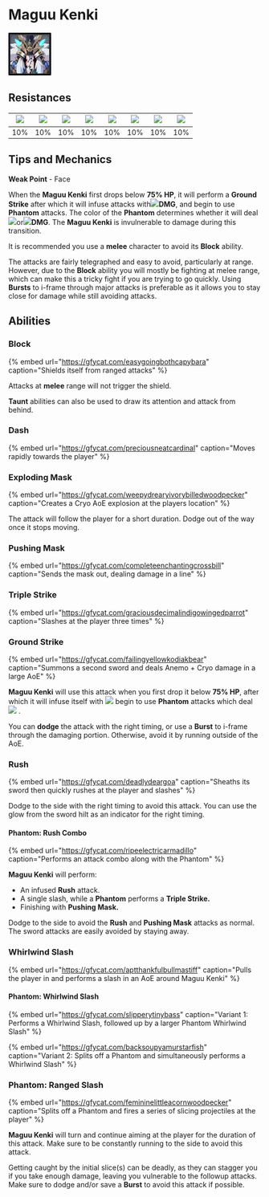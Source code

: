 # Maguu Kenki

![](../../.gitbook/assets/maguu-kenki.png)

## Resistances

| ![](../../.gitbook/assets/pyro_small.png)  | ![](../../.gitbook/assets/hydro_small.png)  | ![](../../.gitbook/assets/cryo_small.png)  | ![](../../.gitbook/assets/electro_small.png)  | ![](../../.gitbook/assets/anemo_small.png)  | ![](../../.gitbook/assets/geo_small.png)  | ![](../../.gitbook/assets/dendro_small.png)  | ![](../../.gitbook/assets/physical_small.png)  |
| :---: | :---: | :---: | :---: | :---: | :---: | :---: | :---: |
| 10% | 10% | 10% | 10% | 10% | 10% | 10% | 10% |

## Tips and Mechanics

**Weak Point** - Face

When the **Maguu Kenki** first drops below **75% HP**, it will perform a **Ground Strike** after which it will infuse attacks with![](../../.gitbook/assets/anemo_small.png)**DMG**, and begin to use **Phantom** attacks. The color of the **Phantom** determines whether it will deal ![](../../.gitbook/assets/anemo_small.png)or![](../../.gitbook/assets/cryo_small.png)**DMG**. The **Maguu Kenki** is invulnerable to damage during this transition.

It is recommended you use a **melee** character to avoid its **Block** ability.

The attacks are fairly telegraphed and easy to avoid, particularly at range. However, due to the **Block** ability you will mostly be fighting at melee range, which can make this a tricky fight if you are trying to go quickly. Using **Bursts** to i-frame through major attacks is preferable as it allows you to stay close for damage while still avoiding attacks.

## Abilities

### Block

{% embed url="https://gfycat.com/easygoingbothcapybara" caption="Shields itself from ranged attacks" %}

Attacks at **melee** range will not trigger the shield.

**Taunt** abilities can also be used to draw its attention and attack from behind.

### Dash

{% embed url="https://gfycat.com/preciousneatcardinal" caption="Moves rapidly towards the player" %}

### Exploding Mask

{% embed url="https://gfycat.com/weepydrearyivorybilledwoodpecker" caption="Creates a Cryo AoE explosion at the players location" %}

The attack will follow the player for a short duration. Dodge out of the way once it stops moving.

### **Pushing Mask**

{% embed url="https://gfycat.com/completeenchantingcrossbill" caption="Sends the mask out, dealing damage in a line" %}

### **Triple Strike**

{% embed url="https://gfycat.com/graciousdecimalindigowingedparrot" caption="Slashes at the player three times" %}

### Ground Strike

{% embed url="https://gfycat.com/failingyellowkodiakbear" caption="Summons a second sword and deals Anemo + Cryo damage in a large AoE" %}

**Maguu Kenki** will use this attack when you first drop it below **75% HP**, after which it will infuse itself with ![](../../.gitbook/assets/anemo_small.png) begin to use **Phantom** attacks which deal ![](../../.gitbook/assets/cryo_small.png) .

You can **dodge** the attack with the right timing, or use a **Burst** to i-frame through the damaging portion. Otherwise, avoid it by running outside of the AoE.

### Rush

{% embed url="https://gfycat.com/deadlydeargoa" caption="Sheaths its sword then quickly rushes at the player and slashes" %}

Dodge to the side with the right timing to avoid this attack. You can use the glow from the sword hilt as an indicator for the right timing.

#### Phantom: Rush Combo

{% embed url="https://gfycat.com/ripeelectricarmadillo" caption="Performs an attack combo along with the Phantom" %}

**Maguu Kenki** will perform:

* An infused **Rush** attack.
* A single slash, while a **Phantom** performs a **Triple Strike.**
* Finishing with **Pushing Mask.**

Dodge to the side to avoid the **Rush** and **Pushing Mask** attacks as normal. The sword attacks are easily avoided by staying away.

### Whirlwind Slash

{% embed url="https://gfycat.com/aptthankfulbullmastiff" caption="Pulls the player in and performs a slash in an AoE around Maguu Kenki" %}

#### Phantom: Whirlwind Slash

{% embed url="https://gfycat.com/slipperytinybass" caption="Variant 1: Performs a Whirlwind Slash, followed up by a larger Phantom Whirlwind Slash" %}

{% embed url="https://gfycat.com/backsoupyamurstarfish" caption="Variant 2: Splits off a Phantom and simultaneously performs a Whirlwind Slash" %}

### Phantom: Ranged Slash

{% embed url="https://gfycat.com/femininelittleacornwoodpecker" caption="Splits off a Phantom and fires a series of slicing projectiles at the player" %}

**Maguu Kenki** will turn and continue aiming at the player for the duration of this attack. Make sure to be constantly running to the side to avoid this attack.

Getting caught by the initial slice\(s\) can be deadly, as they can stagger you if you take enough damage, leaving you vulnerable to the followup attacks. Make sure to dodge and/or save a **Burst** to avoid this attack if possible.
















